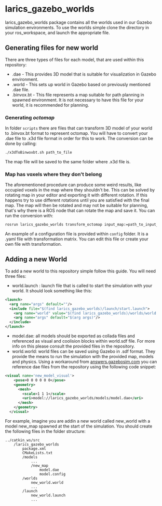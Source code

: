 # larics\_gazebo\_worlds

larics\_gazebo\_worlds package contains all the worlds used in our Gazebo simulation environments. To use the worlds simple clone the directory in your ros_workspace, and launch the appropriate file.

## Generating files for new world
There are three types of files for each model, that are used within this repository:

* .dae - This provides 3D model that is suitable for visualization in Gazebo environment.
* .world - This sets up world in Gazebo based on previously mentioned .dae file.
* .binvox.bt - This file represents a map suitable for path planning in spawned environment. It is not necessary to have this file for your world, it is recommended for planning.


### Generating *octomap*
In folder ```scripts``` there are files that can transform 3D model of your world to .binvox.bt format to represent octomap. You will have to convert your .dae file to .x3d file format in order for this to work. The conversion can be done by calling:

```bash
./x3dToBinwoxbt.sh path_to_file
```

The map file will be saved to the same folder where .x3d file is.

### Map has voxels where they don't belong
The aforementioned procedure can produce some weird results, like occupied voxels in the map where they shouldn't be. This can be solved by rotating map in your editor and exporting it with different rotation. If this happens try to use different rotations until you are satisfied with the final map. The map will then be rotated and may not be suitable for planning, that's why there is a ROS node that can rotate the map and save it. You can run the conversion with:

```bash
rosrun larics_gazebo_worlds transform_octomap input_map:=path_to_input_map output_map:=path_to_output_map config_file:=path_to_config_file
```

An example of a configuration file is provided within ```config``` folder. It is a .yaml file with transformation matrix. You can edit this file or create your own file with transformation.

## Adding a new World
To add a new world to this repository simple follow this guide. You will need three files:
- world.launch : launch file that is called to start the simulation with your world. It should look something like this:
```xml
<launch>
  <arg name="args" default=""/>
  <include file="$(find larics_gazebo_worlds)/launch/start.launch">
    <arg name="world" value="$(find larics_gazebo_worlds)/worlds/world.world"/>
    <arg name="args" default="$(arg args)"/>
  </include>
</launch>
```
- model.dae: all models should be exported as collada files and referenced as visual and coolision blocks within world.sdf file. For more info on this please consult the provided files in the repository.
- world.world: world files can be saved using Gazebo in .sdf format. They provide the means to run the simulation with the provided map, models and physics. Using a workaround from [answers.gazebosim.com](http://answers.gazebosim.org/question/6416/using_a_urdf_in_gazebo-package-uris-not-described/) you can reference dae files from the repository using the following code snippet:

```xml
<visual name='new_model_visual'>
    <pose>0 0 0 0 0 0</pose>
    <geometry>
      <mesh>
        <scale>1 1 1</scale>
        <uri>model://larics_gazebo_worlds/models/model.dae</uri>
      </mesh>
    </geometry>
  </visual>
```
For example, imagine you are addin a new world called new_world with a model new_map spawned at the start of the simulation. You should create the following files in the folder structure:
```
../catkin_ws/src
    /larics_gazebo_worlds
        package.xml
        CMakeLists.txt
        /models
            ...
            /new_map
                model.dae
                model.config
        /worlds
            new_world.world
            ...
        /launch
            new_world.launch
            ...
        
```
